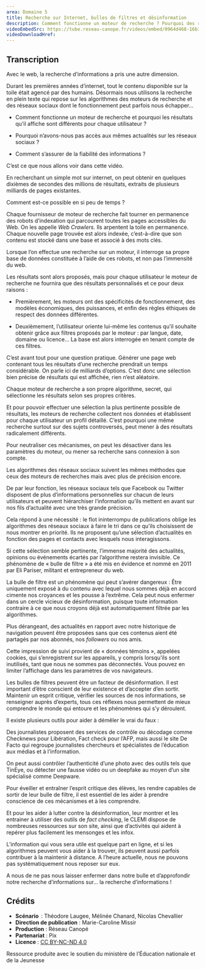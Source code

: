 ```yaml
---
area: Domaine 5
title: Recherche sur Internet, bulles de filtres et désinformation 
description: Comment fonctionne un moteur de recherche ? Pourquoi des résultats différents par utilisateur ? Pourquoi n’avons-nous pas accès aux mêmes actualités sur les réseaux sociaux ? Comment s’assurer de la fiabilité des informations ?
videoEmbedSrc: https://tube.reseau-canope.fr/videos/embed/0964d468-16b3-4045-93bc-d3ac22144d3e
videoDownloadHref:
---
```


## Transcription

Avec le web, la recherche d’informations a pris une autre dimension.

Durant les premières années d’internet, tout le contenu disponible sur la toile était agencé par des humains. Désormais nous utilisons la recherche en plein texte qui repose sur les algorithmes des moteurs de recherche et des réseaux sociaux dont le fonctionnement peut parfois nous échapper…

- Comment fonctionne un moteur de recherche et pourquoi les résultats qu’il affiche sont différents pour chaque utilisateur ?

- Pourquoi n’avons-nous pas accès aux mêmes actualités sur les réseaux sociaux ?

- Comment s’assurer de la fiabilité des informations ?

C’est ce que nous allons voir dans cette vidéo.

En recherchant un simple mot sur internet, on peut obtenir en quelques dixièmes de secondes des millions de résultats, extraits de plusieurs milliards de pages existantes.

Comment est-ce possible en si peu de temps ?

Chaque fournisseur de moteur de recherche fait tourner en permanence des robots d’indexation qui parcourent toutes les pages accessibles du Web. On les appelle _Web Crawlers._ Ils arpentent la toile en permanence. Chaque nouvelle page trouvée est alors indexée, c’est-à-dire que son contenu est stocké dans une base et associé à des mots clés.

Lorsque l’on effectue une recherche sur un moteur, il interroge sa propre base de données constituée à l’aide de ces robots, et non pas l’immensité du web.

Les résultats sont alors proposés, mais pour chaque utilisateur le moteur de recherche ne fournira que des résultats personnalisés et ce pour deux raisons :

- Premièrement, les moteurs ont des spécificités de fonctionnement, des modèles économiques, des puissances, et enfin des règles éthiques de respect des données différentes.

- Deuxièmement, l’utilisateur oriente lui-même les contenus qu’il souhaite obtenir grâce aux filtres proposés par le moteur : par langue, date, domaine ou licence… La base est alors interrogée en tenant compte de ces filtres.

C’est avant tout pour une question pratique. Générer une page web contenant tous les résultats d’une recherche prendrait un temps considérable. On parle ici de milliards d’options. C’est donc une sélection bien précise de résultats qui est affichée, rien n’est aléatoire.

Chaque moteur de recherche a son propre algorithme, secret, qui sélectionne les résultats selon ses propres critères.

Et pour pouvoir effectuer une sélection la plus pertinente possible de résultats, les moteurs de recherche collectent nos données et établissent pour chaque utilisateur un profil détaillé. C’est pourquoi une même recherche surtout sur des sujets controversés, peut mener à des résultats radicalement différents.

Pour neutraliser ces mécanismes, on peut les désactiver dans les paramètres du moteur, ou mener sa recherche sans connexion à son compte.

Les algorithmes des réseaux sociaux suivent les mêmes méthodes que ceux des moteurs de recherches mais avec plus de précision encore.

De par leur fonction, les réseaux sociaux tels que Facebook ou Twitter disposent de plus d’informations personnelles sur chacun de leurs utilisateurs et peuvent hiérarchiser l’information qu’ils mettent en avant sur nos fils d’actualité avec une très grande précision.

Cela répond à une nécessité : le flot ininterrompu de publications oblige les algorithmes des réseaux sociaux à faire le tri dans ce qu’ils choisissent de nous montrer en priorité. Ils ne proposent qu’une sélection d’actualités en fonction des pages et contacts avec lesquels nous interagissons.

Si cette sélection semble pertinente, l’immense majorité des actualités, opinions ou événements écartés par l’algorithme restera invisible. Ce phénomène de « bulle de filtre » a été mis en évidence et nommé en 2011 par Eli Pariser, militant et entrepreneur du web.

La bulle de filtre est un phénomène qui peut s’avérer dangereux : Être uniquement exposé à du contenu avec lequel nous sommes déjà en accord cimente nos croyances et les pousse à l’extrême. Cela peut nous enfermer dans un cercle vicieux de désinformation, puisque toute information contraire à ce que nous croyons déjà est automatiquement filtrée par les algorithmes.

Plus dérangeant, des actualités en rapport avec notre historique de navigation peuvent être proposées sans que ces contenus aient été partagés par nos abonnés, nos _followers_ ou nos amis.

Cette impression de suivi provient de « données témoins », appelées cookies, qui s’enregistrent sur les appareils, y compris lorsqu’ils sont inutilisés, tant que nous ne sommes pas déconnectés. Vous pouvez en limiter l’affichage dans les paramètres de vos navigateurs.

Les bulles de filtres peuvent être un facteur de désinformation. Il est important d’être conscient de leur existence et d’accepter d’en sortir. Maintenir un esprit critique, vérifier les sources de nos informations, se renseigner auprès d’experts, tous ces réflexes nous permettent de mieux comprendre le monde qui entoure et les phénomènes qui s’y déroulent.

Il existe plusieurs outils pour aider à démêler le vrai du faux :

Des journalistes proposent des services de contrôle ou décodage comme Checknews pour Libération, Fact check pour l’AFP, mais aussi le site De Facto qui regroupe journalistes chercheurs et spécialistes de l’éducation aux médias et à l’information.

On peut aussi contrôler l’authenticité d’une photo avec des outils tels que TinEye, ou détecter une fausse vidéo ou un deepfake au moyen d’un site spécialisé comme Deepware.

Pour éveiller et entraîner l’esprit critique des élèves, les rendre capables de sortir de leur bulle de filtre, il est essentiel de les aider à prendre conscience de ces mécanismes et à les comprendre.

Et pour les aider à lutter contre la désinformation, leur montrer et les entrainer à utiliser des outils de _fact checking_, le CLEMI dispose de nombreuses ressources sur son site, ainsi que d’activités qui aident à repérer plus facilement les mensonges et les infox.

L’information qui vous sera utile est quelque part en ligne, et si les algorithmes peuvent vous aider à la trouver, ils peuvent aussi parfois contribuer à la maintenir à distance. A l’heure actuelle, nous ne pouvons pas systématiquement nous reposer sur eux.

A nous de ne pas nous laisser enfermer dans notre bulle et d’approfondir notre recherche d’informations sur… la recherche d’informations !

## Crédits

- **Scénario**  : Théodore Laugee, Mélinée Chanard, Nicolas Chevallier
- **Direction de publication** : Marie-Caroline Missir
- **Production** : Réseau Canopé
- **Partenariat** : Pix
- **Licence** : [CC BY-NC-ND 4.0](https://creativecommons.org/licenses/by-nc-nd/4.0/deed.fr)

Ressource produite avec le soutien du ministère de l’Éducation nationale et de la Jeunesse
